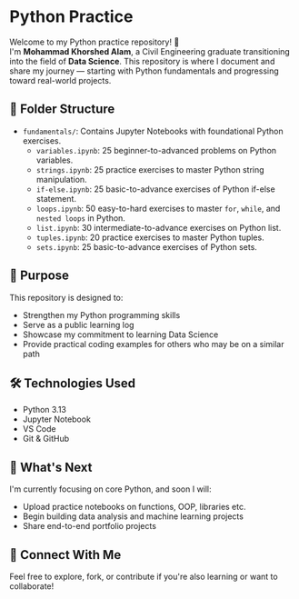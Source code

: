 # Python Practice

Welcome to my Python practice repository! 👋  
I'm **Mohammad Khorshed Alam**, a Civil Engineering graduate transitioning into the field of **Data Science**. This repository is where I document and share my journey — starting with Python fundamentals and progressing toward real-world projects.

## 📁 Folder Structure

- `fundamentals/`: Contains Jupyter Notebooks with foundational Python exercises.
  - `variables.ipynb`: 25 beginner-to-advanced problems on Python variables.
  - `strings.ipynb`: 25 practice exercises to master Python string manipulation.
  - `if-else.ipynb`: 25 basic-to-advance exercises of Python if-else statement.
  - `loops.ipynb`: 50 easy-to-hard exercises to master `for`, `while`, and `nested loops` in Python.
  - `list.ipynb`: 30 intermediate-to-advance exercises on Python list.
  - `tuples.ipynb`: 20 practice exercises to master Python tuples.
  - `sets.ipynb`: 25 basic-to-advance exercises of Python sets.

## 📌 Purpose

This repository is designed to:
- Strengthen my Python programming skills
- Serve as a public learning log
- Showcase my commitment to learning Data Science
- Provide practical coding examples for others who may be on a similar path

## 🛠️ Technologies Used

- Python 3.13
- Jupyter Notebook
- VS Code
- Git & GitHub

## 🚀 What's Next

I'm currently focusing on core Python, and soon I will:
- Upload practice notebooks on functions, OOP, libraries etc.
- Begin building data analysis and machine learning projects
- Share end-to-end portfolio projects

## 🤝 Connect With Me

Feel free to explore, fork, or contribute if you're also learning or want to collaborate!

